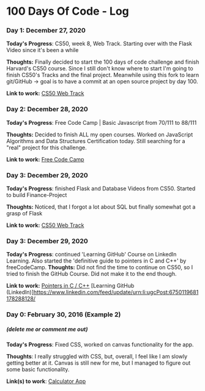 # 100 Days Of Code - Log

### Day 1: December 27, 2020 

**Today's Progress**: CS50, week 8, Web Track. Starting over with the Flask Video since it's been a while

**Thoughts:** Finally decided to start the 100 days of code challenge and finish Harvard's CS50 course. Since I still don't know where to start I'm going to finish CS50's Tracks and the final project. Meanwhile using this fork to learn git/GitHub -> goal is to have a commit at an open source project by day 100.

**Link to work:** [CS50 Web Track](https://cs50.harvard.edu/x/2020/tracks/web/)

### Day 2: December 28, 2020 

**Today's Progress**: Free Code Camp | Basic Javascript from 70/111 to 88/111

**Thoughts:** Decided to finish ALL my open courses. Worked on JavaScript Algorithms and Data Structures Certification today. Still searching for a "real" project for this challenge.

**Link to work:** [Free Code Camp](https://www.freecodecamp.org/learn)

### Day 3: December 29, 2020 

**Today's Progress**: finished Flask and Database Videos from CS50. Started to build Finance-Project

**Thoughts:** Noticed, that I forgot a lot about SQL but finally somewhat got a grasp of Flask

**Link to work:** [CS50 Web Track](https://cs50.harvard.edu/x/2020/tracks/web/)


### Day 3: December 29, 2020 

**Today's Progress**: continued 'Learning GitHub' Course on LinkedIn Learning. Also started the 'definitive guide to pointers in C and C++' by freeCodeCamp.
**Thoughts:** Did not find the time to continue on CS50, so I tried to finish the GitHub Course. Did not make it to the end though.

**Link to work:** [Pointers in C / C++](https://www.youtube.com/watch?v=zuegQmMdy8M&feature=youtu.be)
[Learning GitHub (LinkedIn)]https://www.linkedin.com/feed/update/urn:li:ugcPost:6750119681178288128/

### Day 0: February 30, 2016 (Example 2)
##### (delete me or comment me out)

**Today's Progress**: Fixed CSS, worked on canvas functionality for the app.

**Thoughts**: I really struggled with CSS, but, overall, I feel like I am slowly getting better at it. Canvas is still new for me, but I managed to figure out some basic functionality.

**Link(s) to work**: [Calculator App](http://www.example.com)


